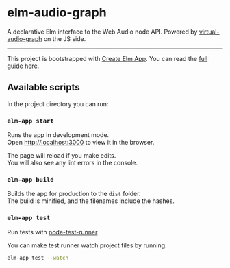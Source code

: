 # elm-audio-graph
A declarative Elm interface to the Web Audio node API.
Powered by [virtual-audio-graph](https://github.com/benji6/virtual-audio-graph) on the JS side.

----

This project is bootstrapped with [Create Elm App](https://github.com/halfzebra/create-elm-app).
You can read the [full guide here](https://github.com/halfzebra/create-elm-app/blob/master/template/README.md).


## Available scripts
In the project directory you can run:


### `elm-app start`
Runs the app in development mode.  
Open [http://localhost:3000](http://localhost:3000) to view it in the browser.

The page will reload if you make edits.  
You will also see any lint errors in the console.

### `elm-app build`
Builds the app for production to the `dist` folder.  
The build is minified, and the filenames include the hashes.  

### `elm-app test`
Run tests with [node-test-runner](https://github.com/rtfeldman/node-test-runner/tree/master)

You can make test runner watch project files by running:
```sh
elm-app test --watch
```
